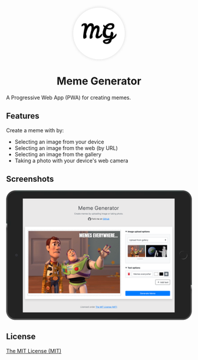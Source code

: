 <p align="center">
  <img src="src/assets/app-icons/favicon-192.png" width="140" height="140" alt="Meme Generator" style="box-shadow: 0px 0px 8px rgb(0, 0, 0, 0.15); border-radius: 50%;">
</p>

<h1 align="center">Meme Generator</h1>

A Progressive Web App (PWA) for creating memes.

## Features

Create a meme with by:
- Selecting an image from your device
- Selecting an image from the web (by URL)
- Selecting an image from the gallery
- Taking a photo with your device's web camera

## Screenshots

![meme](src/assets/app-icons/screenshots/screenshot.png)

## License

[The MIT License (MIT)](https://georapbox.mit-license.org/@2019)
